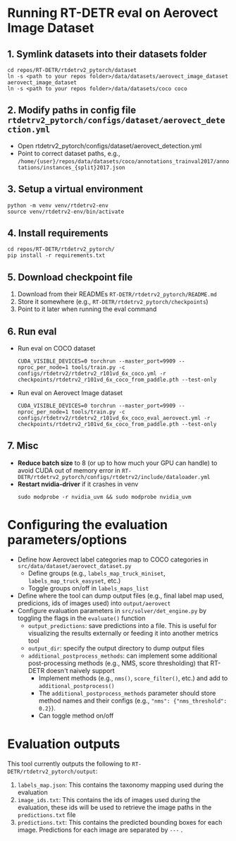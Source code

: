 # Running RT-DETR eval on Aerovect Image Dataset

## 1. Symlink datasets into their datasets folder
```
cd repos/RT-DETR/rtdetrv2_pytorch/dataset
ln -s <path to your repos folder>/data/datasets/aerovect_image_dataset aerovect_image_dataset
ln -s <path to your repos folder>/data/datasets/coco coco
```

## 2. Modify paths in config file `rtdetrv2_pytorch/configs/dataset/aerovect_detection.yml`
- Open rtdetrv2_pytorch/configs/dataset/aerovect_detection.yml
- Point to correct dataset paths, e.g., `/home/{user}/repos/data/datasets/coco/annotations_trainval2017/annotations/instances_{split}2017.json`

## 3. Setup a virtual environment
```
python -m venv venv/rtdetrv2-env
source venv/rtdetrv2-env/bin/activate
```

## 4. Install requirements
```
cd repos/RT-DETR/rtdetrv2_pytorch/
pip install -r requirements.txt
```

## 5. Download checkpoint file
1. Download from their READMEs `RT-DETR/rtdetrv2_pytorch/README.md`
2. Store it somewhere (e.g., `RT-DETR/rtdetrv2_pytorch/checkpoints`)
3. Point to it later when running the eval command

## 6. Run eval

- Run eval on COCO dataset
    ```
    CUDA_VISIBLE_DEVICES=0 torchrun --master_port=9909 --nproc_per_node=1 tools/train.py -c configs/rtdetrv2/rtdetrv2_r101vd_6x_coco.yml -r checkpoints/rtdetrv2_r101vd_6x_coco_from_paddle.pth --test-only
    ```
- Run eval on Aerovect Image dataset
    ```
    CUDA_VISIBLE_DEVICES=0 torchrun --master_port=9909 --nproc_per_node=1 tools/train.py -c configs/rtdetrv2/rtdetrv2_r101vd_6x_coco_eval_aerovect.yml -r checkpoints/rtdetrv2_r101vd_6x_coco_from_paddle.pth --test-only
    ```

## 7. Misc

- **Reduce batch size** to 8 (or up to how much your GPU can handle) to avoid CUDA out of memory error in `RT-DETR/rtdetrv2_pytorch/configs/rtdetrv2/include/dataloader.yml`
- **Restart nvidia-driver** if it crashes in venv
    ```
    sudo modprobe -r nvidia_uvm && sudo modprobe nvidia_uvm
    ```

# Configuring the evaluation parameters/options

- Define how Aerovect label categories map to COCO categories in `src/data/dataset/aerovect_dataset.py`
  - Define groups (e.g., `labels_map_truck_miniset`, `labels_map_truck_easyset`, etc.)
  - Toggle groups on/off in `labels_maps_list`
- Define where the tool can dump output files (e.g., final label map used, predicions, ids of images used) into `output/aerovect`
- Configure evaluation parameters in `src/solver/det_engine.py` by toggling the flags in the `evaluate()` function
  - `output_predictions`: save predictions into a file. This is useful for visualizing the results externally or feeding it into another metrics tool
  - `output_dir`: specify the output directory to dump output files
  - `additional_postprocess_methods`: can implement some additional post-processing methods (e.g., NMS, score thresholding) that RT-DETR doesn't naively support
    - Implement methods (e.g., `nms()`, `score_filter()`, etc.) and add to `additional_postprocess()`
    - The `additional_postprocess_methods` parameter should store method names and their configs (e.g., `"nms": {"nms_threshold": 0.2}`).
    - Can toggle method on/off

# Evaluation outputs

This tool currently outputs the following to `RT-DETR/rtdetrv2_pytorch/output`:
1. `labels_map.json`: This contains the taxonomy mapping used during the evaluation
1. `image_ids.txt`: This contains the ids of images used during the evaluation, these ids will be used to retrieve the image paths in the `predictions.txt` file
1. `predictions.txt`: This contains the predicted bounding boxes for each image. Predictions for each image are separated by `---` .
